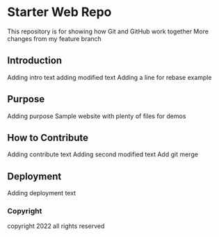 # Starter Web Repo

This repository is for showing how Git and GitHub work together
More changes from my feature branch
## Introduction
Adding intro text
adding modified text
Adding a line for rebase example

## Purpose
Adding purpose
Sample website with plenty of files for demos

## How to Contribute
Adding contribute text
Adding second modified text
Add git merge

## Deployment
Adding deployment text

### Copyright
copyright 2022
all rights reserved

